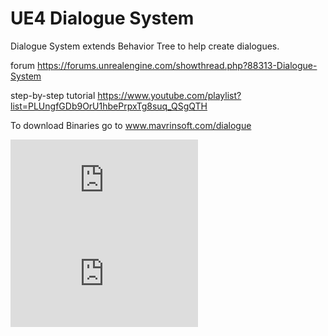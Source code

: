 # UE4 Dialogue System

Dialogue System extends Behavior Tree to help create dialogues.

forum https://forums.unrealengine.com/showthread.php?88313-Dialogue-System

step-by-step tutorial https://www.youtube.com/playlist?list=PLUngfGDb9OrU1hbePrpxTg8suq_QSgQTH

To download Binaries go to www.mavrinsoft.com/dialogue

![nodes](https://forums.unrealengine.com/attachment.php?attachmentid=61668&d=1445119667)
![tree](https://forums.unrealengine.com/attachment.php?attachmentid=61670&d=1445119769)
